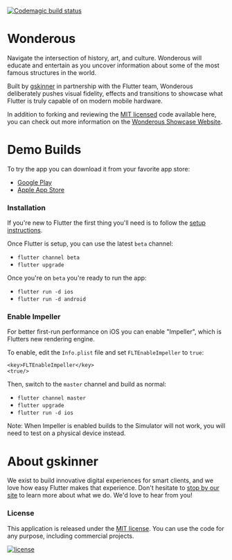 [![Codemagic build status](https://api.codemagic.io/apps/62c5bf4e59f5e09fd24b0994/62c5bf4e59f5e09fd24b0993/status_badge.svg)](https://codemagic.io/apps/62c5bf4e59f5e09fd24b0994/62c5bf4e59f5e09fd24b0993/latest_build)
# Wonderous

Navigate the intersection of history, art, and culture. Wonderous will educate and entertain as you uncover information about some of the most famous structures in the world. 

Built by [gskinner](https://gskinner.com/) in partnership with the Flutter team, Wonderous deliberately pushes visual fidelity, effects and transitions to showcase what Flutter is truly capable of on modern mobile hardware.

In addition to forking and reviewing the [MIT licensed](LICENSE) code available here, you can check out more information on the [Wonderous Showcase Website](https://wonderous.app).



# Demo Builds

To try the app you can download it from your favorite app store:
* [Google Play](https://play.google.com/store/apps/details?id=com.gskinner.flutter.wonders)
* [Apple App Store](https://apps.apple.com/us/app/wonderous/id1612491897)

### Installation

If you're new to Flutter the first thing you'll need is to follow the [setup instructions](https://flutter.dev/docs/get-started/install).

Once Flutter is setup, you can use the latest `beta` channel:
 * `flutter channel beta`
 * `flutter upgrade`

 Once you're on `beta` you're ready to run the app:
 * `flutter run -d ios`
 * `flutter run -d android`


### Enable Impeller

For better first-run performance on iOS you can enable "Impeller", which is Flutters new rendering engine. 

To enable, edit the `Info.plist` file and set `FLTEnableImpeller` to `true`:
```
<key>FLTEnableImpeller</key>
<true/>
```

Then, switch to the `master` channel and build as normal:
 * `flutter channel master`
 * `flutter upgrade`
 * `flutter run -d ios`

Note: When Impeller is enabled builds to the Simulator will not work, you will need to test on a physical device instead.

# About gskinner
We exist to build innovative digital experiences for smart clients, and we love how easy Flutter makes that experience. Don't hesitate to [stop by our site](https://gskinner.com/) to learn more about what we do. We'd love to hear from you!

### License

This application is released under the [MIT license](LICENSE). You can use the code for any purpose, including commercial projects.

[![license](https://img.shields.io/badge/License-MIT-yellow.svg)](https://opensource.org/licenses/MIT)
